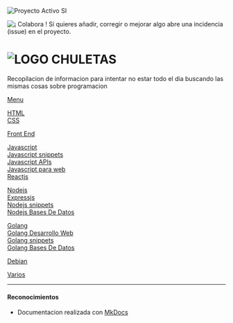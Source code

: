 ![Proyecto Activo SI](https://img.shields.io/badge/Proyecto%20Activo%3F-Si-green.svg)  

![¡ Colabora !](https://img.shields.io/badge/¡%20Colabora%20!-blue.svg) Si quieres añadir, corregir o mejorar algo abre una incidencia (issue) en el proyecto.

# ![LOGO](https://github.com/jolav/chuletas/blob/master/docs/_img/chuletas128.png?raw=true)  **CHULETAS**

Recopilacion de informacion para intentar no estar todo el dia buscando las mismas cosas sobre programacion

[Menu](https://jolav.github.io/chuletas/)  

[HTML](https://jolav.github.io/chuletas/html)  
[CSS](https://jolav.github.io/chuletas/css)  

[Front End](https://jolav.github.io/chuletas/frontend/)  

[Javascript](https://jolav.github.io/chuletas/javascript)  
[Javascript snippets](https://jolav.github.io/chuletas/javascript-snippets/)  
[Javascript APIs](https://jolav.github.io/chuletas/javascript-apis/)  
[Javascript para web](https://jolav.github.io/chuletas/javascript-para-web/)  
[Reactjs](https://jolav.github.io/chuletas/reactjs/)  

[Nodejs](https://jolav.github.io/chuletas/nodejs/)  
[Expressjs](https://jolav.github.io/chuletas/expressjs/)   
[Nodejs snippets](https://jolav.github.io/chuletas/nodejs-snippets/)  
[Nodejs Bases De Datos](https://jolav.github.io/chuletas/nodejs-bases-de-datos/) 

[Golang](https://jolav.github.io/chuletas/golang/)  
[Golang Desarrollo Web ](https://jolav.github.io/chuletas/golang-para-web/)  
[Golang snippets](https://jolav.github.io/chuletas/golang-snippets/)  
[Golang Bases De Datos](https://jolav.github.io/chuletas/golang-bases-de-datos/) 

[Debian](https://jolav.github.io/chuletas/debian/) 

[Varios](https://jolav.github.io/chuletas/varios/) 

<hr>

#### Reconocimientos

* Documentacion realizada con [MkDocs](http://www.mkdocs.org/)











